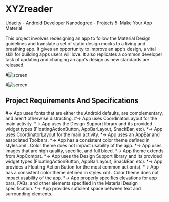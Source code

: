 # XYZreader
Udacity - Android Developer Nanodegree - Projects 5: Make Your App Material

This project involves redesigning an app to follow the Material Design guidelines and translate a set of static design mocks to a 
living and breathing app. It gives an opportunity to improve an app’s design, a vital skill for building apps users will love. 
It also replicates a common developer task of updating and changing an app's design as new standards are released.

#![screen](../master/art/raw_screen1.png)

#![screen](../master/art/raw_screen2.png)

## Project Requirements And Specifications

#-> App uses fonts that are either the Android defaults, are complementary, and aren't otherwise distracting.
#-> App uses CoordinatorLayout for the main activity.
*-> App uses the Design Support library and its provided widget types (FloatingActionButton, AppBarLayout, SnackBar, etc).
*-> App uses CoordinatorLayout for the main activity.
*-> App uses an AppBar and associated Toolbars.
*-> App has a consistent color theme defined in styles.xml . Color theme does not impact usability of the app.
*-> App uses images that are high quality, specific, and full bleed.
*-> App theme extends from AppCompat.
*-> App uses the Design Support library and its provided widget types (FloatingActionButton, AppBarLayout, SnackBar, etc).
*-> App provides a Floating Action Button for the most common action(s).
*-> App has a consistent color theme defined in styles.xml . Color theme does not impact usability of the app.
*-> App properly specifies elevations for app bars, FABs, and other elements specified in the Material Design specification.
*-> App provides suficient space between text and surrounding elements.


